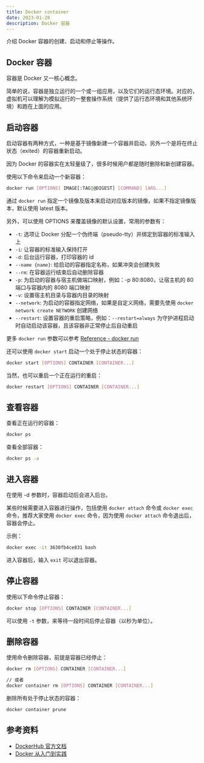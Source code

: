 ```yaml
---
title: Docker container
date: 2023-01-28
description: Docker 容器
---
```


介绍 Docker 容器的创建、启动和停止等操作。
<!-- more -->

## Docker 容器

容器是 Docker 又一核心概念。

简单的说，容器是独立运行的一个或一组应用，以及它们的运行态环境。对应的，虚拟机可以理解为模拟运行的一整套操作系统（提供了运行态环境和其他系统环境）和跑在上面的应用。


## 启动容器

启动容器有两种方式，一种是基于镜像新建一个容器并启动，另外一个是将在终止状态（exited）的容器重新启动。

因为 Docker 的容器实在太轻量级了，很多时候用户都是随时删除和新创建容器。

使用以下命令来启动一个新容器：

```bash
docker run [OPTIONS] IMAGE[:TAG|@DIGEST] [COMMAND] [ARG...]
```

通过 `docker run` 指定一个镜像及版本来启动对应版本的镜像，如果不指定镜像版本，默认使用 latest 版本。

另外，可以使用 OPTIONS 来覆盖镜像的默认设置，常用的参数有：

- `-t`: 选项让 Docker 分配一个伪终端（pseudo-tty）并绑定到容器的标准输入上
- `-i`: 让容器的标准输入保持打开
- `-d`: 后台运行容器，打印容器的 id
- `--name {name}`: 给启动的容器指定名称，如果冲突会创建失败
- `--rm`: 在容器运行结束后自动删除容器
- `-p`: 为启动的容器与宿主机做端口映射，例如：-p 80:8080，让宿主机的 80 端口与容器内的 8080 端口映射
- `-v`: 设置宿主机目录与容器内目录的映射
- `--network`: 为启动的容器指定网络，如果是自定义网络，需要先使用 `docker network create NETWORK` 创建网络
- `--restart`: 设置容器的重启策略，例如：`--restart=always` 为守护进程启动时自动启动该容器，且该容器非正常停止后自动重启

更多 `docker run` 参数可以参考 [Reference - docker run](https://docs.docker.com/engine/reference/commandline/run/)

还可以使用 `docker start` 启动一个处于停止状态的容器：

```bash
docker start [OPTIONS] CONTAINER [CONTAINER...]
```

当然，也可以重启一个正在运行的重启：

```bash
docker restart [OPTIONS] CONTAINER [CONTAINER...]
```

## 查看容器

查看正在运行的容器：

```bash
docker ps
```

查看全部容器：

```bash
docker ps -a
```

## 进入容器

在使用 -d 参数时，容器启动后会进入后台。

某些时候需要进入容器进行操作，包括使用 `docker attach` 命令或 `docker exec` 命令，推荐大家使用 `docker exec` 命令，因为使用 `docker attach` 命令退出后，容器会停止。

示例：

```bash
docker exec -it 3630fb4ce831 bash
```

进入容器后，输入 `exit` 可以退出容器。

## 停止容器

使用以下命令停止容器：

```bash
docker stop [OPTIONS] CONTAINER [CONTAINER...]
```

可以使用 `-t` 参数，来等待一段时间后停止容器（以秒为单位）。

## 删除容器

使用命令删除容器，前提是容器已经停止：

```bash
docker rm [OPTIONS] CONTAINER [CONTAINER...]

// 或者
docker container rm [OPTIONS] CONTAINER [CONTAINER...]
```

删除所有处于停止状态的容器：

```bash
docker container prune
```

## 参考资料

- [DockerHub 官方文档](https://docs.docker.com/engine/reference/run/)
- [Docker 从入门到实践](https://vuepress.mirror.docker-practice.com/container/)